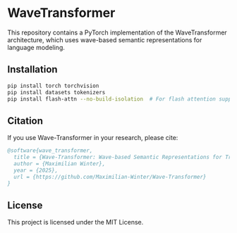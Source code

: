 # WaveTransformer

This repository contains a PyTorch implementation of the WaveTransformer architecture, which uses wave-based semantic representations for language modeling.


## Installation

```bash
pip install torch torchvision
pip install datasets tokenizers
pip install flash-attn --no-build-isolation  # For flash attention support
```

## Citation

If you use Wave-Transformer in your research, please cite:

```bibtex
@software{wave_transformer,
  title = {Wave-Transformer: Wave-based Semantic Representations for Transformer Models},
  author = {Maximilian Winter},
  year = {2025},
  url = {https://github.com/Maximilian-Winter/Wave-Transformer}
}
```

## License

This project is licensed under the MIT License.
